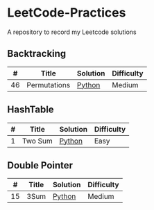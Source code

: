 # LeetCode-Practices
A repository to record my Leetcode solutions

## Backtracking
| # | Title |Solution |Difficulty |
|---| ----- | ---------- |---------- |
|46| Permutations | [Python](./46_Permutations.py)| Medium

## HashTable
| # | Title |Solution |Difficulty |
|---| ----- | ---------- |---------- |
|1 | Two Sum | [Python](./1_Two%20Sum.py)| Easy

## Double Pointer
| # | Title |Solution |Difficulty |
|---| ----- | ---------- |---------- |
|15 | 3Sum | [Python](./15_3Sum.py)| Medium
